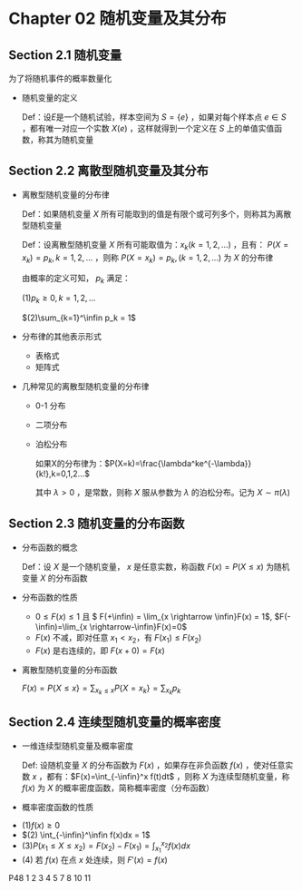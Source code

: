 # Chapter 02 随机变量及其分布

## Section 2.1 随机变量

为了将随机事件的概率数量化

* 随机变量的定义

  Def：设$E$是一个随机试验，样本空间为 $S=\{e\}$ ，如果对每个样本点 $e \in S$ ，都有唯一对应一个实数  $X(e)$ ，这样就得到一个定义在 $S$ 上的单值实值函数，称其为随机变量



## Section 2.2 离散型随机变量及其分布

* 离散型随机变量的分布律

  Def：如果随机变量 $X$ 所有可能取到的值是有限个或可列多个，则称其为离散型随机变量

  Def：设离散型随机变量 $X$ 所有可能取值为：$x_k(k=1,2,...)$  ，且有： $P(X=x_k)=p_k,k=1,2,...$ ，则称 $P(X=x_k)=p_k,(k=1,2,...)$ 为 $X$ 的分布律

  由概率的定义可知， $p_k$ 满足：

  $(1)p_k \geq 0, k=1,2,...$

  $(2)\sum_{k=1}^\infin p_k = 1$

* 分布律的其他表示形式

  - 表格式
  - 矩阵式

* 几种常见的离散型随机变量的分布律

  - 0-1 分布

  - 二项分布

  - 泊松分布

    如果X的分布律为：$P(X=k)=\frac{\lambda^ke^{-\lambda}}{k!},k=0,1,2...$

    其中 $\lambda > 0$ ，是常数，则称 $X$ 服从参数为 $\lambda$ 的泊松分布。记为 $X \sim \pi(\lambda)$



## Section 2.3 随机变量的分布函数

* 分布函数的概念

  Def：设 $X$ 是一个随机变量， $x$ 是任意实数，称函数 $F(x)=P(X \leq x)$ 为随机变量 $X$ 的分布函数

* 分布函数的性质

  - $0 \leq F(x) \leq 1$ 且 $ F(+\infin) = \lim_{x \rightarrow \infin}F(x) = 1$, $F(-\infin)=\lim_{x \rightarrow-\infin}F(x)=0$
  - $F(x)$ 不减，即对任意 $x_1<x_2$，有 $F(x_1)\leq F(x_2)$
  - $F(x)$ 是右连续的，即 $F(x+0)=F(x)$

* 离散型随机变量的分布函数

  $F(x) = P\{X \leq x\} = \sum_{x_k \leq x}P\{X=x_k\} = \sum_{x_k}p_k$



## Section 2.4 连续型随机变量的概率密度

* 一维连续型随机变量及概率密度

  Def: 设随机变量 $X$ 的分布函数为 $F(x)$ ，如果存在非负函数 $f(x)$ ，使对任意实数 $x$ ，都有：$F(x)=\int_{-\infin}^x f(t)dt$ ，则称 $X$ 为连续型随机变量，称 $f(x)$ 为 $X$ 的概率密度函数，简称概率密度（分布函数）

*  概率密度函数的性质

  - $(1) f(x) \geq 0$
  - $(2) \int_{-\infin}^\infin f(x)dx = 1$
  - $(3)P(x_1 \leq X \leq x_2) = F(x_2)-F(x_1) = \int_{x_1}^{x_2}f(x)dx$
  - $(4)$ 若 $f(x)$ 在点 $x$ 处连续，则 $F'(x)=f(x)$







P48 1 2 3 4 5 7 8 10 11 